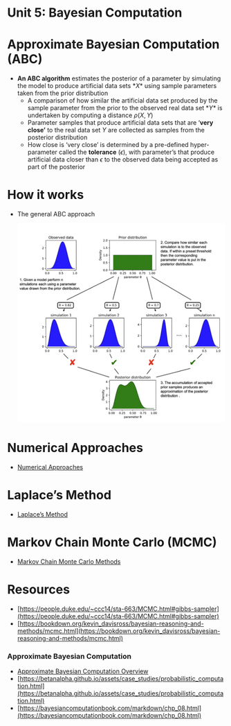 # Unit 5: Bayesian Computation

# Approximate Bayesian Computation (ABC)

- **An ABC algorithm** estimates the posterior of a parameter by simulating the model to produce artificial data sets $*X*$ using sample parameters taken from the prior distribution
    - A comparison of how similar the artificial data set produced by the sample parameter from the prior to the observed real data set $*Y*$ is undertaken by computing a distance $\rho(X,Y)$
    - Parameter samples that produce artificial data sets that are ‘**very close’** to the real data set *$Y$* are collected as samples from the posterior distribution
    - How close is ‘very close’ is determined by a pre-defined hyper-parameter called the **tolerance** ($\epsilon$), with parameter’s that produce artificial data closer than $\epsilon$ to the observed data being accepted as part of the posterior

# How it works

- The general ABC approach

    ![Untitled](./Unit%205%20Bayesian%20Computation/Untitled.png)


# Numerical Approaches

- [Numerical Approaches](./Unit%205%20Bayesian%20Computation/Numerical%20Approaches.md)

# Laplace’s Method

- [Laplace’s Method](./Unit%205%20Bayesian%20Computation/Laplace’s%20Method.md)

# Markov Chain Monte Carlo (MCMC)

- [Markov Chain Monte Carlo Methods](./Unit%205%20Bayesian%20Computation/Markov%20Chain%20Monte%20Carlo%20Methods.md)

# Resources

- [https://people.duke.edu/~ccc14/sta-663/MCMC.html#gibbs-sampler](https://people.duke.edu/~ccc14/sta-663/MCMC.html#gibbs-sampler)
- [https://bookdown.org/kevin_davisross/bayesian-reasoning-and-methods/mcmc.html](https://bookdown.org/kevin_davisross/bayesian-reasoning-and-methods/mcmc.html)

### **Approximate Bayesian Computation**

- [Approximate Bayesian Computation Overview](https://towardsdatascience.com/the-abcs-of-approximate-bayesian-computation-bfe11b8ca341)
- [https://betanalpha.github.io/assets/case_studies/probabilistic_computation.html](https://betanalpha.github.io/assets/case_studies/probabilistic_computation.html)
- [https://bayesiancomputationbook.com/markdown/chp_08.html](https://bayesiancomputationbook.com/markdown/chp_08.html)